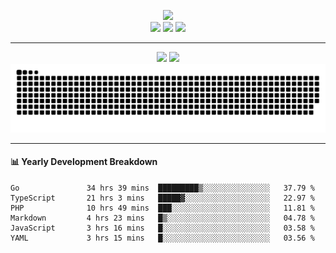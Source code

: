 <p align="center">
  <img src="https://readme-typing-svg.herokuapp.com?font=Fira+Code&pause=1000&color=FF69B4&center=true&vCenter=true&width=435&lines=%F0%9F%8F%B3%EF%B8%8F%E2%80%8D%E2%9A%A7%EF%B8%8F+BaiYi's+GitHub+Profile+%F0%9F%8F%B3%EF%B8%8F%E2%80%8D%E2%9A%A7%EF%B8%8F" />
  <br>
  <a href="https://mtf.wiki/"><img src="https://img.shields.io/static/v1?label=Gender&message=Male-To-Female&color=ff69b4&style=for-the-badge" /></a>
  <a href="https://github.com/WhiteElytra"><img src="https://img.shields.io/github/followers/WhiteElytra?label=github%20followers&logo=github&style=for-the-badge" /></a>
  <a href="https://twitter.com/WhiteElytra"><img src="https://img.shields.io/twitter/follow/WhiteElytra?label=twitter%20%40WhiteElytra&logo=twitter&style=for-the-badge" /></a>
</p>

-----

<p align="center">
  <img src="https://github-readme-stats.vercel.app/api?username=WhiteElytra&count_private=true&show_icons=true&theme=buefy" width="400" />
  <img src="https://streak-stats.demolab.com/?user=WhiteElytra" width="400" />
  <br>
  <img src="https://github.com/WhiteElytra/WhiteElytra/raw/output/github-contribution-grid-snake.svg" />
</p>

-----

#### 📊 Yearly Development Breakdown

<!--START_SECTION:waka-->

```text
Go               34 hrs 39 mins  █████████▒░░░░░░░░░░░░░░░   37.79 %
TypeScript       21 hrs 3 mins   █████▓░░░░░░░░░░░░░░░░░░░   22.97 %
PHP              10 hrs 49 mins  ███░░░░░░░░░░░░░░░░░░░░░░   11.81 %
Markdown         4 hrs 23 mins   █▒░░░░░░░░░░░░░░░░░░░░░░░   04.78 %
JavaScript       3 hrs 16 mins   █░░░░░░░░░░░░░░░░░░░░░░░░   03.58 %
YAML             3 hrs 15 mins   █░░░░░░░░░░░░░░░░░░░░░░░░   03.56 %
```

<!--END_SECTION:waka-->
